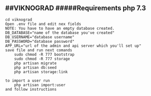 ##VIKNOGRAD
#####Requirements 
    php 7.3
----------

    cd viknograd
    Open .env file and edit nex fields
    NOTE: You have to have an empty database created. 
    DB_DATABASE="name of the database you've created"
    DB_USERNAME="database username"
    DB_PASSWORD="database password"
    APP_URL="url of the admin and api server which you'll set up"
    save file and run next comands
        sudo chmod -R 777 bootstrap
        sudo chmod -R 777 storage
        php artisan migrate
        php artisan db:seed
        php artisan storage:link
        
    to import a user run 
        php artisan import:user 
    and follow instructions
        
